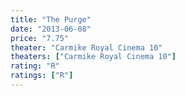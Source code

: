 ```yaml
---
title: "The Purge"
date: "2013-06-08"
price: "7.75"
theater: "Carmike Royal Cinema 10"
theaters: ["Carmike Royal Cinema 10"]
rating: "R"
ratings: ["R"]
---
```


